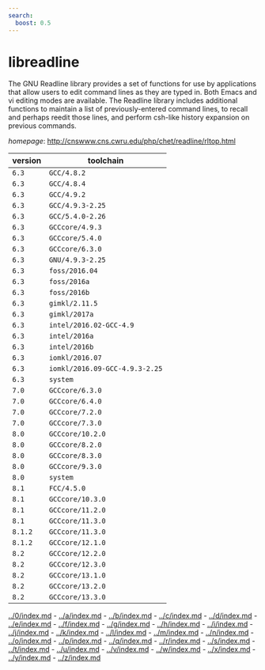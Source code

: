 ```yaml
---
search:
  boost: 0.5
---
```

# libreadline

The GNU Readline library provides a set of functions for use by applications that  allow users to edit command lines as they are typed in. Both Emacs and vi editing modes are available.  The Readline library includes additional functions to maintain a list of previously-entered command lines,  to recall and perhaps reedit those lines, and perform csh-like history expansion on previous commands.

*homepage*: <http://cnswww.cns.cwru.edu/php/chet/readline/rltop.html>

version | toolchain
--------|----------
``6.3`` | ``GCC/4.8.2``
``6.3`` | ``GCC/4.8.4``
``6.3`` | ``GCC/4.9.2``
``6.3`` | ``GCC/4.9.3-2.25``
``6.3`` | ``GCC/5.4.0-2.26``
``6.3`` | ``GCCcore/4.9.3``
``6.3`` | ``GCCcore/5.4.0``
``6.3`` | ``GCCcore/6.3.0``
``6.3`` | ``GNU/4.9.3-2.25``
``6.3`` | ``foss/2016.04``
``6.3`` | ``foss/2016a``
``6.3`` | ``foss/2016b``
``6.3`` | ``gimkl/2.11.5``
``6.3`` | ``gimkl/2017a``
``6.3`` | ``intel/2016.02-GCC-4.9``
``6.3`` | ``intel/2016a``
``6.3`` | ``intel/2016b``
``6.3`` | ``iomkl/2016.07``
``6.3`` | ``iomkl/2016.09-GCC-4.9.3-2.25``
``6.3`` | ``system``
``7.0`` | ``GCCcore/6.3.0``
``7.0`` | ``GCCcore/6.4.0``
``7.0`` | ``GCCcore/7.2.0``
``7.0`` | ``GCCcore/7.3.0``
``8.0`` | ``GCCcore/10.2.0``
``8.0`` | ``GCCcore/8.2.0``
``8.0`` | ``GCCcore/8.3.0``
``8.0`` | ``GCCcore/9.3.0``
``8.0`` | ``system``
``8.1`` | ``FCC/4.5.0``
``8.1`` | ``GCCcore/10.3.0``
``8.1`` | ``GCCcore/11.2.0``
``8.1`` | ``GCCcore/11.3.0``
``8.1.2`` | ``GCCcore/11.3.0``
``8.1.2`` | ``GCCcore/12.1.0``
``8.2`` | ``GCCcore/12.2.0``
``8.2`` | ``GCCcore/12.3.0``
``8.2`` | ``GCCcore/13.1.0``
``8.2`` | ``GCCcore/13.2.0``
``8.2`` | ``GCCcore/13.3.0``

[../0/index.md](0) - [../a/index.md](a) - [../b/index.md](b) - [../c/index.md](c) - [../d/index.md](d) - [../e/index.md](e) - [../f/index.md](f) - [../g/index.md](g) - [../h/index.md](h) - [../i/index.md](i) - [../j/index.md](j) - [../k/index.md](k) - [../l/index.md](l) - [../m/index.md](m) - [../n/index.md](n) - [../o/index.md](o) - [../p/index.md](p) - [../q/index.md](q) - [../r/index.md](r) - [../s/index.md](s) - [../t/index.md](t) - [../u/index.md](u) - [../v/index.md](v) - [../w/index.md](w) - [../x/index.md](x) - [../y/index.md](y) - [../z/index.md](z)

